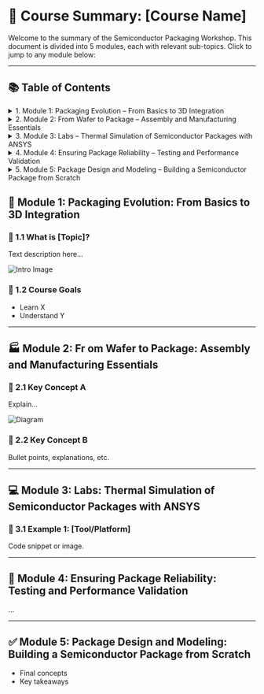 # 📘 Course Summary: [Course Name]

Welcome to the summary of the Semiconductor Packaging Workshop. This document is divided into 5 modules, each with relevant sub-topics. Click to jump to any module below:

---
## 📚 Table of Contents

<details>
<summary>1. Module 1: Packaging Evolution – From Basics to 3D Integration</summary>

🔗 [Go to Module 1](#module-1-packaging-evolution--from-basics-to-3d-integration)

- Introduction to Semiconductor Packaging and Industry Overview  
- Understanding Package Requirements and Foundational Package Types  
- Evolving Package Architectures – From Single Chip to Multi-Chip Modules  
- Interposers, Redistribution Layers, and 2.5D/3D Packaging Approaches  
- Comparative Analysis and Selecting the Right Packaging Solution

</details>

<details>
<summary>2. Module 2: From Wafer to Package – Assembly and Manufacturing Essentials</summary>

🔗 [Go to Module 2](#module-2-from-wafer-to-package--assembly-and-manufacturing-essentials)

- Setting the Stage – Supply Chain and Facilities  
- Wafer Pre-Preparation – Grinding and Dicing  
- Wire Bond Packaging – Die Attach to Molding  
- Flip Chip Assembly – Bump Formation and Underfill  
- Wafer-Level Packaging and Conclusion  

</details>

<details>
<summary>3. Module 3: Labs – Thermal Simulation of Semiconductor Packages with ANSYS</summary>

🔗 [Go to Module 3](#module-3-labs--thermal-simulation-of-semiconductor-packages-with-ansys)

- Introduction and Getting Started with ANSYS Electronics Desktop  
- Setting Up a Flip-Chip BGA Package  
- Material Definitions and Thermal Power Sources  
- Meshing and Running the Thermal Analysis  
- Viewing Results and Exploring Other Package Types  

</details>

<details>
<summary>4. Module 4: Ensuring Package Reliability – Testing and Performance Validation</summary>

🔗 [Go to Module 4](#module-4-ensuring-package-reliability--testing-and-performance-validation)

- Introduction to Package Testing and Electrical Functionality Checks  
- Reliability and Performance Testing of Semiconductor Packages  

</details>

<details>
<summary>5. Module 5: Package Design and Modeling – Building a Semiconductor Package from Scratch</summary>

🔗 [Go to Module 5](#module-5-package-design-and-modeling--building-a-semiconductor-package-from-scratch)

- Introduction to Package Cross-Section Modeling in ANSYS Electronics Desktop (AEDT)  
- Creating the Die and Substrate in AEDT  
- Adding Die Attach Material and Bond Pads  
- Wire Bond Creation and Material Assignment  
- Applying Mold Compound and Finalizing the Package Model  

</details>

## 🧠 Module 1: Packaging Evolution: From Basics to 3D Integration

### 🔹 1.1 What is [Topic]?

Text description here...

![Intro Image](assets/module1-img1.png)

### 🔹 1.2 Course Goals

- Learn X
- Understand Y

---

## 🏭 Module 2: Fr om Wafer to Package: Assembly and Manufacturing Essentials

### 🔹 2.1 Key Concept A

Explain...

![Diagram](assets/module2-diagram.jpg)

### 🔹 2.2 Key Concept B

Bullet points, explanations, etc.

---

## 💻 Module 3: Labs: Thermal Simulation of Semiconductor Packages with ANSYS

### 🔹 3.1 Example 1: [Tool/Platform]

Code snippet or image.

---

## 🚀 Module 4: Ensuring Package Reliability: Testing and Performance Validation

...

---

## ✅ Module 5: Package Design and Modeling: Building a Semiconductor Package from Scratch

- Final concepts
- Key takeaways
